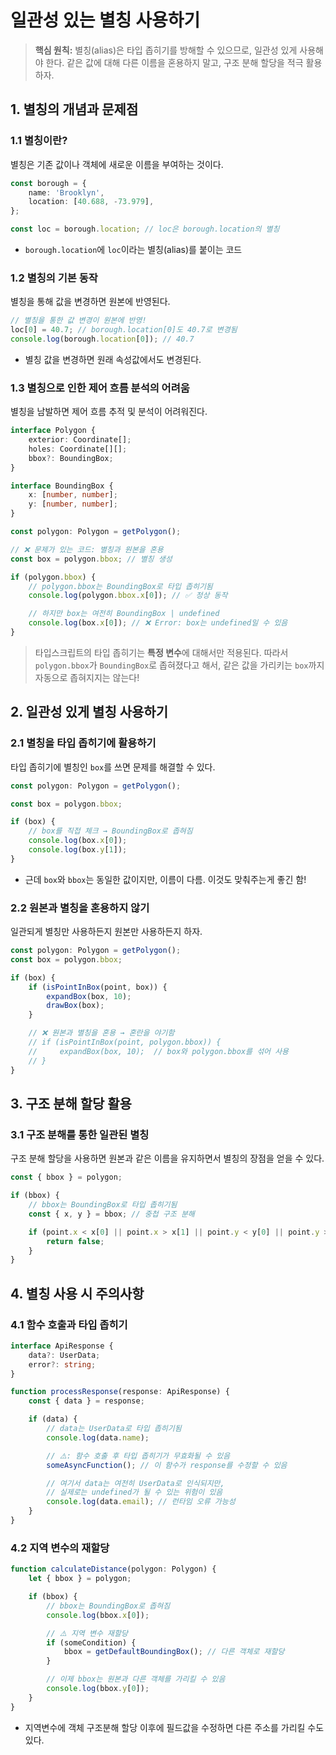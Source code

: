 # 일관성 있는 별칭 사용하기

> **핵심 원칙:** 별칭(alias)은 타입 좁히기를 방해할 수 있으므로, 일관성 있게 사용해야 한다. 같은 값에 대해 다른 이름을 혼용하지 말고, 구조 분해 할당을 적극 활용하자.

## 1. 별칭의 개념과 문제점

### 1.1 별칭이란?

별칭은 기존 값이나 객체에 새로운 이름을 부여하는 것이다.

```ts
const borough = {
    name: 'Brooklyn',
    location: [40.688, -73.979],
};

const loc = borough.location; // loc은 borough.location의 별칭
```

-   `borough.location`에 `loc`이라는 별칭(alias)를 붙이는 코드

### 1.2 별칭의 기본 동작

별칭을 통해 값을 변경하면 원본에 반영된다.

```ts
// 별칭을 통한 값 변경이 원본에 반영!
loc[0] = 40.7; // borough.location[0]도 40.7로 변경됨
console.log(borough.location[0]); // 40.7
```

-   별칭 값을 변경하면 원래 속성값에서도 변경된다.

### 1.3 별칭으로 인한 제어 흐름 분석의 어려움

별칭을 남발하면 제어 흐름 추적 및 분석이 어려워진다.

```ts
interface Polygon {
    exterior: Coordinate[];
    holes: Coordinate[][];
    bbox?: BoundingBox;
}

interface BoundingBox {
    x: [number, number];
    y: [number, number];
}

const polygon: Polygon = getPolygon();

// ❌ 문제가 있는 코드: 별칭과 원본을 혼용
const box = polygon.bbox; // 별칭 생성

if (polygon.bbox) {
    // polygon.bbox는 BoundingBox로 타입 좁히기됨
    console.log(polygon.bbox.x[0]); // ✅ 정상 동작

    // 하지만 box는 여전히 BoundingBox | undefined
    console.log(box.x[0]); // ❌ Error: box는 undefined일 수 있음
}
```

> 타입스크립트의 타입 좁히기는 **특정 변수**에 대해서만 적용된다. 따라서 `polygon.bbox`가 `BoundingBox`로 좁혀졌다고 해서, 같은 값을 가리키는 `box`까지 자동으로 좁혀지지는 않는다!

## 2. 일관성 있게 별칭 사용하기

### 2.1 별칭을 타입 좁히기에 활용하기

타입 좁히기에 별칭인 `box`를 쓰면 문제를 해결할 수 있다.

```ts
const polygon: Polygon = getPolygon();

const box = polygon.bbox;

if (box) {
    // box를 직접 체크 → BoundingBox로 좁혀짐
    console.log(box.x[0]);
    console.log(box.y[1]);
}
```

-   근데 `box`와 `bbox`는 동일한 값이지만, 이름이 다름. 이것도 맞춰주는게 좋긴 함!

### 2.2 원본과 별칭을 혼용하지 않기

일관되게 별칭만 사용하든지 원본만 사용하든지 하자.

```ts
const polygon: Polygon = getPolygon();
const box = polygon.bbox;

if (box) {
    if (isPointInBox(point, box)) {
        expandBox(box, 10);
        drawBox(box);
    }

    // ❌ 원본과 별칭을 혼용 → 혼란을 야기함
    // if (isPointInBox(point, polygon.bbox)) {
    //     expandBox(box, 10);  // box와 polygon.bbox를 섞어 사용
    // }
}
```

## 3. 구조 분해 할당 활용

### 3.1 구조 분해를 통한 일관된 별칭

구조 분해 할당을 사용하면 원본과 같은 이름을 유지하면서 별칭의 장점을 얻을 수 있다.

```ts
const { bbox } = polygon;

if (bbox) {
    // bbox는 BoundingBox로 타입 좁히기됨
    const { x, y } = bbox; // 중첩 구조 분해

    if (point.x < x[0] || point.x > x[1] || point.y < y[0] || point.y > y[1]) {
        return false;
    }
}
```

## 4. 별칭 사용 시 주의사항

### 4.1 함수 호출과 타입 좁히기

```ts
interface ApiResponse {
    data?: UserData;
    error?: string;
}

function processResponse(response: ApiResponse) {
    const { data } = response;

    if (data) {
        // data는 UserData로 타입 좁히기됨
        console.log(data.name);

        // ⚠️: 함수 호출 후 타입 좁히기가 무효화될 수 있음
        someAsyncFunction(); // 이 함수가 response를 수정할 수 있음

        // 여기서 data는 여전히 UserData로 인식되지만,
        // 실제로는 undefined가 될 수 있는 위험이 있음
        console.log(data.email); // 런타임 오류 가능성
    }
}
```

### 4.2 지역 변수의 재할당

```ts
function calculateDistance(polygon: Polygon) {
    let { bbox } = polygon;

    if (bbox) {
        // bbox는 BoundingBox로 좁혀짐
        console.log(bbox.x[0]);

        // ⚠️ 지역 변수 재할당
        if (someCondition) {
            bbox = getDefaultBoundingBox(); // 다른 객체로 재할당
        }

        // 이제 bbox는 원본과 다른 객체를 가리킬 수 있음
        console.log(bbox.y[0]);
    }
}
```

-   지역변수에 객체 구조분해 할당 이후에 필드값을 수정하면 다른 주소를 가리킬 수도 있다.
